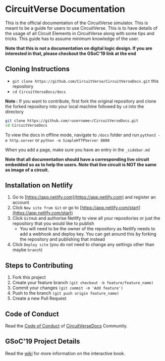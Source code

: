 # CircuitVerse Documentation

This is the official documentation of the CircuitVerse simulator. This is meant to be a guide for users to use CircuitVerse. This is to have details of the usage of all Circuit Elements in CircuitVerse along with some tips and tricks. This guide has to assume minimum knowledge of the user.

**Note that this is not a documentation on digital logic design. If you are interested in that, please checkout the GSoC'19 link at the end**

## Cloning Instructions

- `git clone https://github.com/CircuitVerse/CircuitVerseDocs.git` this repository
- `cd CircuitVerseDocs/docs`

**Note :** If you want to contribute, first fork the original repository and clone the forked repository into your local machine followed by `cd` into the directory

```sh
git clone https://github.com/<username>/CircuitVerseDocs.git
cd CircuitVerseDocs
```

To view the docs in offline mode, navigate to `/docs` folder and run
`python3 -m http.server` or
`python -m SimpleHTTPServer 8000`

When you add a page, make sure you have an entry in the `_sidebar.md`

**Note that all documentation should have a corresponding live circuit embedded so as to help the users. Note that live circuit is NOT the same as image of a circuit.**

## Installation on Netlify
1. Go to [https://app.netlify.com](https://app.netlify.com) and register an account
2. Click `New site from Git` or go to [https://app.netlify.com/start](https://app.netlify.com/start)
3. Click `GitHub` and authorise Netlify to view all your repositories or just the repository that you would like to publish
   * You will need to be the owner of the repository as Netlify needs to add a webhook and deploy key. You can get around this by forking the repository and publishing that instead
4.  Click `Deploy site` (you do not need to change any settings other than maybe `branch`)

## Steps to Contributing

1. Fork this project
2. Create your feature branch `(git checkout -b feature/feature_name)`
3. Commit your changes `(git commit -m 'Add feature')`
4. Push to the branch `(git push origin feature_name)`
5. Create a new Pull Request

## Code of Conduct

Read the [Code of Conduct](./code-of-conduct.md) of [CircuitVerseDocs](https://docs.circuitverse.org) Community.

## GSoC'19 Project Details

Read the [wiki](https://github.com/CircuitVerse/CircuitVerseDocs/wiki/Interactive-Book) for more information on the interactive book.
